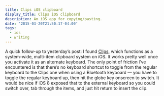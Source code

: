 ```yaml
---
title: Clips iOS clipboard
display_title: Clips iOS clipboard
description: An iOS app for copying/pasting.
date: '2015-03-20T21:50:17-04:00'
tags:
  - ios
  - writing
---
```

A quick follow-up to yesterday’s post: I found [Clips](http://www.cleanshavenapps.com/clips/), which functions as a system-wide, multi-item clipboard system on iOS. It works pretty well once you activate it as an alternate keyboard. The only point of friction I’ve encountered is that there’s no keyboard shortcut to toggle from the regular keyboard to the Clips one when using a Bluetooth keyboard — you have to toggle the regular keyboard up, then hit the globe key onscreen to switch. It would be nice if iOS 8 exposed that to the external keyboard so you could switch over, tab through the items, and just hit return to insert the clip.
